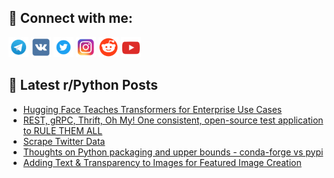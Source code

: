 ## 🔎 Connect with me:
[<img src="https://github.com/bullbesh/bullbesh/blob/main/images/Telegram.png" width="32" height="32" />](https://t.me/bullbesh)
[<img src="https://github.com/bullbesh/bullbesh/blob/main/images/VK.png" width="32" height="32" />](https://vk.com/bullbesh)
[<img src="https://github.com/bullbesh/bullbesh/blob/main/images/Twitter.png" width="32" height="32" />](https://twitter.com/bullbesh1)
[<img src="https://github.com/bullbesh/bullbesh/blob/main/images/Instagram.png" width="32" height="32" />](https://www.instagram.com/bullbesh)
[<img src="https://github.com/bullbesh/bullbesh/blob/main/images/Reddit.png" width="32" height="32" />](https://www.reddit.com/user/bullbesh)
[<img src="https://github.com/bullbesh/bullbesh/blob/main/images/YouTube.png" width="32" height="32" />](https://www.youtube.com/channel/UCtfjRs6uzgq5mfm8S06WTcg)

## 📕 Latest r/Python Posts
<!-- BLOG-POST-LIST:START -->
- [Hugging Face Teaches Transformers for Enterprise Use Cases](https://www.reddit.com/r/Python/comments/1139ynk/hugging_face_teaches_transformers_for_enterprise/)
- [REST, gRPC, Thrift, Oh My! One consistent, open-source test application to RULE THEM ALL](https://www.reddit.com/r/Python/comments/1139n1f/rest_grpc_thrift_oh_my_one_consistent_opensource/)
- [Scrape Twitter Data](https://www.reddit.com/r/Python/comments/11386l9/scrape_twitter_data/)
- [Thoughts on Python packaging and upper bounds - conda-forge vs pypi](https://www.reddit.com/r/Python/comments/1136ujx/thoughts_on_python_packaging_and_upper_bounds/)
- [Adding Text &amp; Transparency to Images for Featured Image Creation](https://www.reddit.com/r/Python/comments/1135c3x/adding_text_transparency_to_images_for_featured/)
<!-- BLOG-POST-LIST:END -->
